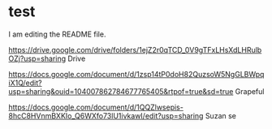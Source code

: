 # test

I am editing the README file.

https://drive.google.com/drive/folders/1ejZ2r0qTCD_0V9gTFxLHsXdLHRulbOZj?usp=sharing
Drive

https://docs.google.com/document/d/1zsp14tP0doH82QuzsoW5NgGLBWpqiX1Q/edit?usp=sharing&ouid=104007862784677765405&rtpof=true&sd=true
Grapeful

https://docs.google.com/document/d/1QQZlwsepis-8hcC8HVnmBXKIo_Q6WXfo73lU1ivkawI/edit?usp=sharing
Suzan se
